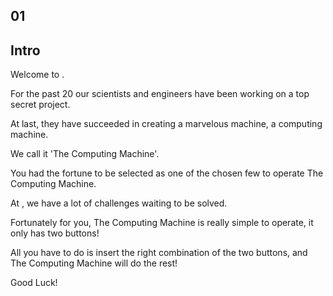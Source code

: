 01
--

Intro
-----

Welcome to <Company>.

For the past 20 our scientists and engineers have been working on a top secret project.

At last, they have succeeded in creating a marvelous machine, a computing machine.

We call it 'The Computing Machine'.

You had the fortune to be selected as one of the chosen few to operate The Computing Machine.

At <Company>, we have a lot of challenges waiting to be solved.

Fortunately for you, The Computing Machine is really simple to operate, it only has two buttons!

All you have to do is insert the right combination of the two buttons, and The Computing Machine will do the rest!

Good Luck!




